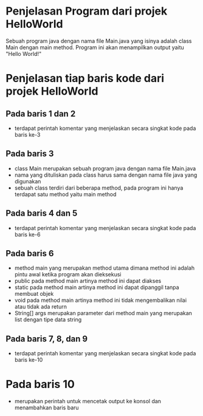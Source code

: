 # Penjelasan Program dari projek HelloWorld

Sebuah program java dengan nama file Main.java yang isinya adalah class Main dengan main method.
Program ini akan menampilkan output yaitu "Hello World!"

# Penjelasan tiap baris kode dari projek HelloWorld

## Pada baris 1 dan 2
- terdapat perintah komentar yang menjelaskan secara singkat kode pada baris ke-3

## Pada baris 3
- class Main merupakan sebuah program java dengan nama file Main.java
- nama yang dituliskan pada class harus sama dengan nama file java yang digunakan
- sebuah class terdiri dari beberapa method, pada program ini hanya terdapat satu method yaitu main method

## Pada baris 4 dan 5
- terdapat perintah komentar yang menjelaskan secara singkat kode pada baris ke-6

## Pada baris 6
- method main yang merupakan method utama dimana method ini adalah pintu awal ketika program akan dieksekusi
- public pada method main artinya method ini dapat diakses
- static pada method main artinya method ini dapat dipanggil tanpa membuat objek
- void pada method main artinya method ini tidak mengembalikan nilai atau tidak ada return
- String[] args merupakan parameter dari method main yang merupakan list dengan tipe data string

## Pada baris 7, 8, dan 9
- terdapat perintah komentar yang menjelaskan secara singkat kode pada baris ke-10

# Pada baris 10
- merupakan perintah untuk mencetak output ke konsol dan menambahkan baris baru